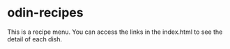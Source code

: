 # odin-recipes

This is a recipe menu. You can access the links in the index.html to see the detail of each dish.
